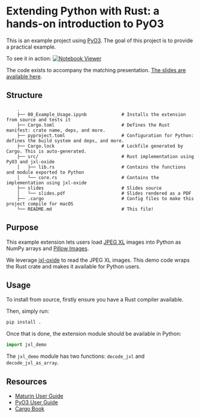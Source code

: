 # Extending Python with Rust: a hands-on introduction to PyO3

This is an example project using [PyO3](https://github.com/PyO3/pyo3). The goal
of this project is to provide a practical example.

To see it in action: [![Notebook Viewer](https://colab.research.google.com/assets/colab-badge.svg)](https://colab.research.google.com/github/IvanIsCoding/hands-on-pyo3/blob/main/00_Example_Usage.ipynb)

The code exists to accompany the matching presentation. [The slides are available here](https://github.com/IvanIsCoding/hands-on-pyo3/blob/main/slides/slides.pdf).

## Structure

```
    .
    ├── 00_Example_Usage.ipynb             # Installs the extension from source and tests it
    ├── Cargo.toml                         # Defines the Rust manifest: crate name, deps, and more.
    ├── pyproject.toml                     # Configuration for Python: defines the build system and deps, and more.
    ├── Cargo.lock                         # Lockfile generated by Cargo. This is auto-generated.
    ├── src/                               # Rust implementation using PyO3 and jxl-oxide
    │   ├── lib.rs                         # Contains the functions and module exported to Python
    │   └── core.rs                        # Contains the implementation using jxl-oxide
    ├── slides                             # Slides source
    │   └── slides.pdf                     # Slides rendered as a PDF
    ├── .cargo                             # Config files to make this project compile for macOS
    └── README.md                          # This file!
```

## Purpose

This example extension lets users load [JPEG XL](https://en.wikipedia.org/wiki/JPEG_XL)
images into Python as NumPy arrays and [Pillow Images](https://pillow.readthedocs.io/en/stable/reference/Image.html).

We leverage [jxl-oxide](https://docs.rs/jxl-oxide/0.11.4/jxl_oxide/) to read the JPEG XL images. This demo code wraps the Rust crate and makes it available for Python users. 

## Usage

To install from source, firstly ensure you have a Rust compiler available.

Then, simply run:

```bash
pip install .
```

Once that is done, the extension module should be available in Python:

```python
import jxl_demo
```

The `jxl_demo` module has two functions: `decode_jxl` and `decode_jxl_as_array`.

## Resources

* [Maturin User Guide](https://www.maturin.rs/)
* [PyO3 User Guide](https://pyo3.rs/v0.26.0/)
* [Cargo Book](https://doc.rust-lang.org/cargo/)
